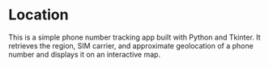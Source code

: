 # Location
This is a simple phone number tracking app built with Python and Tkinter. It retrieves the region, SIM carrier, and approximate geolocation of a phone number and displays it on an interactive map.
